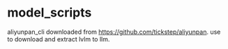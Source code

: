 # model_scripts

aliyunpan_cli downloaded from https://github.com/tickstep/aliyunpan.
use to download and extract lvlm to llm.
